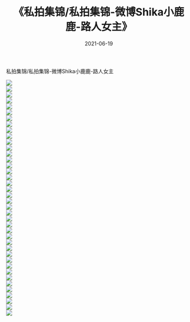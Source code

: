 ﻿---
layout: post
title:  《私拍集锦/私拍集锦-微博Shika小鹿鹿-路人女主》
date:   2021-06-19
img: http://pic.660000.xyz/1:/网络美图/2021/私拍集锦/私拍集锦-微博Shika小鹿鹿-路人女主/000.jpg
categories: [美女, 清纯, 唯美]
---

私拍集锦/私拍集锦-微博Shika小鹿鹿-路人女主

 ![](http://pic.660000.xyz/1:/网络美图/2021/私拍集锦/私拍集锦-微博Shika小鹿鹿-路人女主/001.jpg) <br>![](http://pic.660000.xyz/1:/网络美图/2021/私拍集锦/私拍集锦-微博Shika小鹿鹿-路人女主/002.jpg) <br>![](http://pic.660000.xyz/1:/网络美图/2021/私拍集锦/私拍集锦-微博Shika小鹿鹿-路人女主/003.jpg) <br>![](http://pic.660000.xyz/1:/网络美图/2021/私拍集锦/私拍集锦-微博Shika小鹿鹿-路人女主/004.jpg) <br>![](http://pic.660000.xyz/1:/网络美图/2021/私拍集锦/私拍集锦-微博Shika小鹿鹿-路人女主/005.jpg) <br>![](http://pic.660000.xyz/1:/网络美图/2021/私拍集锦/私拍集锦-微博Shika小鹿鹿-路人女主/006.jpg) <br>![](http://pic.660000.xyz/1:/网络美图/2021/私拍集锦/私拍集锦-微博Shika小鹿鹿-路人女主/007.jpg) <br>![](http://pic.660000.xyz/1:/网络美图/2021/私拍集锦/私拍集锦-微博Shika小鹿鹿-路人女主/008.jpg) <br>![](http://pic.660000.xyz/1:/网络美图/2021/私拍集锦/私拍集锦-微博Shika小鹿鹿-路人女主/009.jpg) <br>![](http://pic.660000.xyz/1:/网络美图/2021/私拍集锦/私拍集锦-微博Shika小鹿鹿-路人女主/010.jpg) <br>![](http://pic.660000.xyz/1:/网络美图/2021/私拍集锦/私拍集锦-微博Shika小鹿鹿-路人女主/011.jpg) <br>![](http://pic.660000.xyz/1:/网络美图/2021/私拍集锦/私拍集锦-微博Shika小鹿鹿-路人女主/012.jpg) <br>![](http://pic.660000.xyz/1:/网络美图/2021/私拍集锦/私拍集锦-微博Shika小鹿鹿-路人女主/013.jpg) <br>![](http://pic.660000.xyz/1:/网络美图/2021/私拍集锦/私拍集锦-微博Shika小鹿鹿-路人女主/014.jpg) <br>![](http://pic.660000.xyz/1:/网络美图/2021/私拍集锦/私拍集锦-微博Shika小鹿鹿-路人女主/015.jpg) <br>![](http://pic.660000.xyz/1:/网络美图/2021/私拍集锦/私拍集锦-微博Shika小鹿鹿-路人女主/016.jpg) <br>![](http://pic.660000.xyz/1:/网络美图/2021/私拍集锦/私拍集锦-微博Shika小鹿鹿-路人女主/017.jpg) <br>![](http://pic.660000.xyz/1:/网络美图/2021/私拍集锦/私拍集锦-微博Shika小鹿鹿-路人女主/018.jpg) <br>![](http://pic.660000.xyz/1:/网络美图/2021/私拍集锦/私拍集锦-微博Shika小鹿鹿-路人女主/019.jpg) <br>![](http://pic.660000.xyz/1:/网络美图/2021/私拍集锦/私拍集锦-微博Shika小鹿鹿-路人女主/020.jpg) <br>![](http://pic.660000.xyz/1:/网络美图/2021/私拍集锦/私拍集锦-微博Shika小鹿鹿-路人女主/021.jpg) <br>![](http://pic.660000.xyz/1:/网络美图/2021/私拍集锦/私拍集锦-微博Shika小鹿鹿-路人女主/022.jpg) <br>![](http://pic.660000.xyz/1:/网络美图/2021/私拍集锦/私拍集锦-微博Shika小鹿鹿-路人女主/023.jpg) <br>![](http://pic.660000.xyz/1:/网络美图/2021/私拍集锦/私拍集锦-微博Shika小鹿鹿-路人女主/024.jpg) <br>![](http://pic.660000.xyz/1:/网络美图/2021/私拍集锦/私拍集锦-微博Shika小鹿鹿-路人女主/025.jpg) <br>![](http://pic.660000.xyz/1:/网络美图/2021/私拍集锦/私拍集锦-微博Shika小鹿鹿-路人女主/026.jpg) <br>![](http://pic.660000.xyz/1:/网络美图/2021/私拍集锦/私拍集锦-微博Shika小鹿鹿-路人女主/027.jpg) <br>![](http://pic.660000.xyz/1:/网络美图/2021/私拍集锦/私拍集锦-微博Shika小鹿鹿-路人女主/028.jpg) <br>![](http://pic.660000.xyz/1:/网络美图/2021/私拍集锦/私拍集锦-微博Shika小鹿鹿-路人女主/029.jpg) <br>![](http://pic.660000.xyz/1:/网络美图/2021/私拍集锦/私拍集锦-微博Shika小鹿鹿-路人女主/030.jpg) <br>![](http://pic.660000.xyz/1:/网络美图/2021/私拍集锦/私拍集锦-微博Shika小鹿鹿-路人女主/031.jpg) <br>![](http://pic.660000.xyz/1:/网络美图/2021/私拍集锦/私拍集锦-微博Shika小鹿鹿-路人女主/032.jpg) <br>![](http://pic.660000.xyz/1:/网络美图/2021/私拍集锦/私拍集锦-微博Shika小鹿鹿-路人女主/033.jpg) <br>![](http://pic.660000.xyz/1:/网络美图/2021/私拍集锦/私拍集锦-微博Shika小鹿鹿-路人女主/034.jpg) <br>![](http://pic.660000.xyz/1:/网络美图/2021/私拍集锦/私拍集锦-微博Shika小鹿鹿-路人女主/035.jpg) <br>![](http://pic.660000.xyz/1:/网络美图/2021/私拍集锦/私拍集锦-微博Shika小鹿鹿-路人女主/036.jpg) <br>![](http://pic.660000.xyz/1:/网络美图/2021/私拍集锦/私拍集锦-微博Shika小鹿鹿-路人女主/037.jpg) <br>![](http://pic.660000.xyz/1:/网络美图/2021/私拍集锦/私拍集锦-微博Shika小鹿鹿-路人女主/038.jpg) <br>![](http://pic.660000.xyz/1:/网络美图/2021/私拍集锦/私拍集锦-微博Shika小鹿鹿-路人女主/039.jpg) <br>![](http://pic.660000.xyz/1:/网络美图/2021/私拍集锦/私拍集锦-微博Shika小鹿鹿-路人女主/040.jpg) <br>